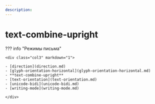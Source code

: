 ```yaml
---
description:
---
```

<!-- TODO: -->
# text-combine-upright

??? info "Режимы письма"

    <div class="col3" markdown="1">

    - [direction](direction.md)
    - [glyph-orientation-horizontal](glyph-orientation-horizontal.md)
    - **text-combine-upright**
    - [text-orientation](text-orientation.md)
    - [unicode-bidi](unicode-bidi.md)
    - [writing-mode](writing-mode.md)

    </div>
